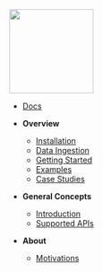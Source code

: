 <img src="https://github.com/metrico/qryn-docs/blob/main/docs/resources/images/qryn_logo_trans.png?raw=true" width=150 />

* [Docs](/)
* **Overview**
  * [Installation](installation.md "QRYN – Installation – LogQL for ClickHouse and beyond")
  * [Data Ingestion](ingestion.md "QRYN – Supported Components – LogQL for ClickHouse and beyond")
  * [Getting Started](getting-started.md "QRYN – Getting Started – LogQL for ClickHouse and beyond")
  * [Examples](examples.md "QRYN – Getting Started – LogQL for ClickHouse and beyond")
  * [Case Studies](case-studies.md "QRYN – Case Studies – LogQL for ClickHouse and beyond")
  
* **General Concepts**
  * [Introduction](introduction.md "QRYN – General Concepts – Introduction – LogQL for ClickHouse and beyond")
  * [Supported APIs](support.md "QRYN – Supported Components – LogQL for ClickHouse and beyond")

* **About**
  * [Motivations](motivations.md "QRYN – Motivations – LogQL for ClickHouse and beyond")
